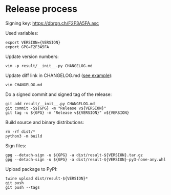 # Release process

Signing key: https://dbrgn.ch/F2F3A5FA.asc

Used variables:

    export VERSION={VERSION}
    export GPG=F2F3A5FA

Update version numbers:

    vim -p result/__init__.py CHANGELOG.md

Update diff link in CHANGELOG.md ([see example][diff-link-update-pr-example]):

    vim CHANGELOG.md

Do a signed commit and signed tag of the release:

    git add result/__init__.py CHANGELOG.md
    git commit -S${GPG} -m "Release v${VERSION}"
    git tag -u ${GPG} -m "Release v${VERSION}" v${VERSION}

Build source and binary distributions:

    rm -rf dist/*
    python3 -m build

Sign files:

    gpg --detach-sign -u ${GPG} -a dist/result-${VERSION}.tar.gz
    gpg --detach-sign -u ${GPG} -a dist/result-${VERSION}-py3-none-any.whl

Upload package to PyPI:

    twine upload dist/result-${VERSION}*
    git push
    git push --tags

[diff-link-update-pr-example]: https://github.com/rustedpy/result/pull/77/files
